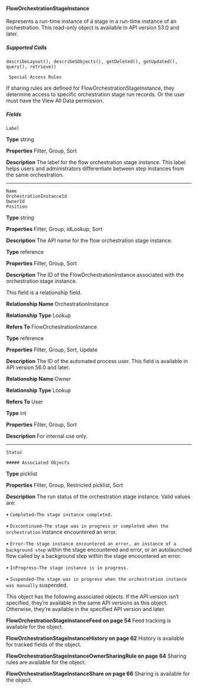 #### FlowOrchestrationStageInstance

Represents a run-time instance of a stage in a run-time instance of an orchestration. This read-only object is available in API version 53.0
and later.

##### Supported Calls
```
describeLayout(), describeSObjects(), getDeleted(), getUpdated(), query(), retrieve()

 Special Access Rules

```
If sharing rules are defined for FlowOrchestrationStageInstance, they determine access to specific orchestration stage run records. Or
the user must have the View All Data permission.

##### Fields

```
Label

```

**Type**
string

**Properties**
Filter, Group, Sort

**Description**
The label for the flow orchestration stage instance. This label helps users and administrators
differentiate between step instances from the same orchestration.


-----

```
Name
OrchestrationInstanceId
OwnerId
Position

```

**Type**
string

**Properties**
Filter, Group, idLookup, Sort

**Description**
The API name for the flow orchestration stage instance.

**Type**
reference

**Properties**
Filter, Group, Sort

**Description**
The ID of the FlowOrchestrationInstance associated with the orchestration stage instance.

This field is a relationship field.

**Relationship Name**
OrchestrationInstance

**Relationship Type**
Lookup

**Refers To**
FlowOrchestrationInstance

**Type**
reference

**Properties**
Filter, Group, Sort, Update

**Description**
The ID of the automated process user. This field is available in API version 56.0 and later.

**Relationship Name**
Owner

**Relationship Type**
Lookup

**Refers To**
User

**Type**
int

**Properties**
Filter, Group, Sort

**Description**
For internal use only.


-----

```
Status

##### Associated Objects

```

**Type**
picklist

**Properties**
Filter, Group, Restricted picklist, Sort

**Description**
The run status of the orchestration stage instance. Valid values are:

**•** `Completed—The stage instance completed.`

**•** `Discontinued—The stage was in progress or completed when the orchestration`
instance encountered an error.

**•** `Error—The stage instance encountered an error, an instance of a background step`
within the stage encountered and error, or an autolaunched flow called by a background
step within the stage encountered an error.

**•** `InProgress—The stage instance is in progress.`

**•** `Suspended—The stage was in progress when the orchestration instance was manually`
suspended.


This object has the following associated objects. If the API version isn’t specified, they’re available in the same API versions as this object.
Otherwise, they’re available in the specified API version and later.

**FlowOrchestrationStageInstanceFeed on page 54**
Feed tracking is available for the object.

**FlowOrchestrationStageInstanceHistory on page 62**
History is available for tracked fields of the object.

**FlowOrchestrationStageInstanceOwnerSharingRule on page 64**
Sharing rules are available for the object.

**FlowOrchestrationStageInstanceShare on page 66**
Sharing is available for the object.
